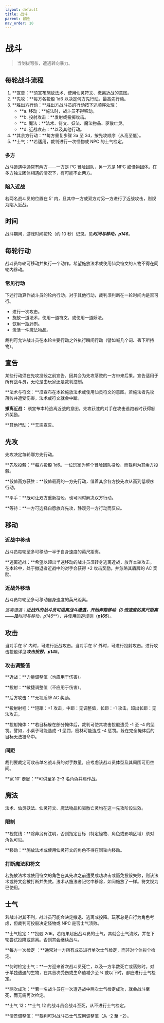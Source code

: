 ```yaml
---
layout: default
title: 战斗
parent: 冒险
nav_order: 10
---
```


# 战斗

> 当剑拔弩张，遭遇转向暴力。

## 每轮战斗流程

1. **宣告：**须宣布施放法术、使用仙灵符文、撤离近战的意图。
2. **先攻：**每方各投骰 1d6 以决定何方先行动。最高先行动。
3. **胜出方行动：**胜出方战斗员的行动按下述顺序处理：
   - **a. 移动：**施法时，战斗员不得移动。
   - **b. 投射攻击：**发射或投掷攻击。
   - **c. 魔法：**法术、符文、妖法、魔法物品、驱散亡灵。
   - **d. 近战攻击：**以及其他行动。
4. **其余方行动：**每方重复步骤 3a 至 3d，按先攻顺序（从高至低）。
5. **士气：**若适用，裁判进行一次怪物或 NPC 的士气检定。

### 多方

战斗遭遇中通常有两方——一方是 PC 冒险团队，另一方是 NPC 或怪物团体。在多方独立团体相遇的情况下，有可能不止两方。

### 陷入近战

若两名战斗员的位置在 5' 内，且其中一方或双方对另一方进行了近战攻击，则视为陷入近战。

## 时间

战斗期间，游戏时间按轮（约 10 秒）记录。见***时间与移动，p146***。

## 每轮行动

战斗员每轮可移动并执行一个动作。希望施放法术或使用仙灵符文的人物不得在同轮内移动。

### 常见行动

下述行动算作战斗员的轮内行动。对于其他行动，裁判须判断在一轮时间内是否可行。

- 进行一次攻击。
- 施放一道法术，使用一道符文，或使用一道妖法。
- 饮用一瓶药剂。
- 激活一件魔法物品。

裁判可允许战斗员在本轮主要行动之外执行瞬间行动（譬如喊几个词、丢下所持物）。

## 宣告

某些行动须在先攻投骰之前宣告，因其会为先攻落败的一方带来后果。宣告适用于所有战斗员，无论是由玩家还是裁判控制。

**法术与符文：**须宣布在本轮施放法术或使用仙灵符文的意图。若施法者先攻落败并遭受伤害，法术或符文就会中断。

**撤离近战：** 须宣布本轮逃离近战的意图。先攻获胜的对手在攻击逃跑者时获得额外奖励。

**其他行动：**无需宣告。

## 先攻

先攻决定每轮哪方先行动。

**先攻投骰：**每方投骰 1d6。一位玩家为整个冒险团队投骰，而裁判为其余方投骰。

**骰值高方获胜：**骰值最高的一方先行动，借着其余各方按先攻从高到低顺序行动。

**平手：**既可让双方重新投骰，也可同时解决双方行动。

**等待：**一方可选择自愿放弃先攻，静观另一方行动而反应。

## 移动

### 近战中移动

战斗员每轮至多可移动一半于自身速度的英尺距离。

**逃离近战：**希望以超出半速移动的战斗员须转身逃离近战，放弃本轮攻击。在本轮中，处于撤退者近战中的对手会获得 +2 攻击奖励，并忽略其盾牌的 AC 奖励。

### 近战外移动

战斗员每轮至多可移动自身速度的英尺距离。

**逃离遭遇：**近战外的战斗员可逃离战斗遭遇，开始奔跑移动（3 倍速度的英尺距离——见***时间与移动，p146***），并使用回避规则（***p165***）。

## 攻击

当对手在 5' 内时，可进行近战攻击。当对手在 5' 外时，可进行投射攻击。进行攻击投骰详见***攻击投骰，p145***。

### 攻击调整值

**近战：**力量调整值（也应用于伤害）。

**投射：**敏捷调整值（不应用于伤害）。

**后方攻击：**无视盾牌 AC 奖励。

**投射射程：**短距：+1 攻击，中距：无调整值，长距：-1 攻击。超出长距：无法攻击。

**投射掩体：**若目标躲在部分掩体后，裁判可使其攻击投骰遭受 -1 至 -4 的惩罚。譬如，小桌子可能造成 -1 惩罚，密林可能造成 -4 惩罚。躲在完全掩体后的目标无法被命中。

### 间距

裁判要裁定可攻击单名战斗员的对手数量，应考虑该战斗员体型及其周围可用空间。

**宽 10' 走廊：**可供至多 2–3 名角色并肩作战。

## 魔法

法术、仙灵妖法、仙灵符文、魔法物品和驱散亡灵均在这一先攻阶段生效。

### 限制

**视觉线：**除非另有注明，否则指定目标（特定怪物、角色或影响区域）须对角色可见。

**移动：**施放法术或使用仙灵符文的角色不得在同轮内移动。

### 打断魔法和符文

若施放法术或使用符文的角色在其先攻之前遭受成功攻击或豁免投骰失败，则该法术或符文会被打断并失效。法术从施法者记忆中移除，如同施放了一样。符文视为已使用。

## 士气

若战斗对其不利，战斗员可能会决定撤退、逃离或投降。玩家总是自行为角色考虑，但裁判可投骰决定怪物或 NPC 是否士气溃败。

**士气检定：**投骰 2d6。若结果超出战斗员的士气，其就会士气溃败，并在下轮尝试投降或逃离。否则其会继续战斗。

**每方一次检定 ：**通常对一方所有成员进行单次士气检定，而非对个体挨个检定。

**何时检定士气：**一方迎来首次战斗员死亡，以及一方半数死亡或落败时。对于单独遭遇的生物，在其首次受伤或生命值减少至 ¼ 或以下时，都应进行士气检定。

**两次成功：**若一名战斗员在一次遭遇战中两次士气检定成功，就会战斗至死，而无需再次检定。

**士气 12：**士气 12 的战斗员会战斗至死，从不进行士气检定。

**情景调整值：**裁判可对战斗员士气应用调整值（从 -2 至 +2）。
